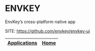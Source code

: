 # ENVKEY
 
 EnvKey’s cross-platform native app
 
 SITE: https://github.com/envkey/envkey-ui

 | [Applications](https://portable-linux-apps.github.io/apps.html) | [Home](https://portable-linux-apps.github.io)
 | --- | --- |

